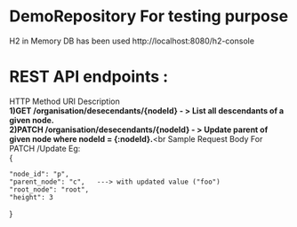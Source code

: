 # DemoRepository For testing purpose
H2 in Memory DB has been used
http://localhost:8080/h2-console

#  REST API endpoints :<br>
 HTTP Method	URI	Description<br>
  <b>1)GET /organisation/desecendants/{nodeId}	  - > List all descendants of a given node.<br></b>
  <b>2)PATCH	/organisation/desecendants/{nodeId} - > 	Update  parent of given node where nodeId = {:nodeId}.</b><br
  Sample Request Body For PATCH /Update    Eg: <br>
 {
 
    "node_id": "p",
    "parent_node": "c",   ---> with updated value ("foo")
    "root_node": "root",
    "height": 3

  }

